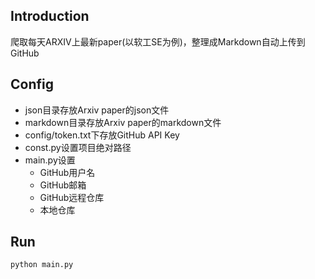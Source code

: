 ## Introduction
爬取每天ARXIV上最新paper(以软工SE为例)，整理成Markdown自动上传到GitHub

## Config
+ json目录存放Arxiv paper的json文件
+ markdown目录存放Arxiv paper的markdown文件
+ config/token.txt下存放GitHub API Key
+ const.py设置项目绝对路径
+ main.py设置
  + GitHub用户名
  + GitHub邮箱
  + GitHub远程仓库
  + 本地仓库

## Run
```shell
python main.py
```